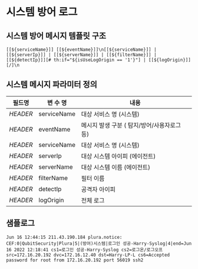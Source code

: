 # 시스템 방어 로그

## 시스템 방어 메시지 템플릿 구조
```
[[${serviceName}]] [[${eventName}]]\n[[${serviceName}]] | [[${serverIp}]] | [[${serverName}]] | [[${filterName}]] | [[${detectIp}]][# th:if="${isUseLogOrigin == '1'}"] | [[${logOrigin}]][/]\n
```

## 시스템 메시지 파라미터 정의
|필드명| 변 수 명                       |  내용                                   |
|-----|----------------------------|----------------------------------------|
|_HEADER_ |serviceName                 | 대상 서비스 명 (시스템)|
|_HEADER_ |eventName                   | 메시지 발생 구분 ( 탐지/방어/사용자로그 등)|
|_HEADER_ |serviceName                 | 대상 서비스 명 (시스템)|
|_HEADER_ |serverIp                    | 대상 시스템 아이피 (에이전트)|
|_HEADER_ |serverName                  | 대상 시스템 이름 (에이전트)|
|_HEADER_ |filterName                  | 필터 이름|
|_HEADER_ |detectIp                    | 공격자 아이피|
|_HEADER_ |logOrigin                   | 전체 로그            |     

## 샘플로그
```
Jun 16 12:44:15 211.43.190.184 plura.notice: CEF:0|QubitSecurity|Plura|5|(방어)시스템|로그인 성공-Harry-Syslog|4|end=Jun 16 2022 12:18:41 cs1=로그인 성공-Harry-Syslog cs2=로그온/로그오프 src=172.16.20.192 dvc=172.16.12.40 dst=Harry-LP-L cs6=Accepted password for root from 172.16.20.192 port 56019 ssh2
```
